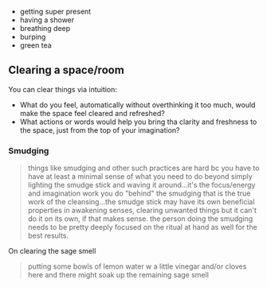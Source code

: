 <!-- TITLE: Clearing -->
<!-- SUBTITLE: How to clear out negative energies -->

* getting super present
* having a shower
* breathing deep
* burping
* green tea

## Clearing a space/room

You can clear things via intuition:

- What do you feel, automatically without overthinking it too much, would make the space feel cleared and refreshed?
- What actions or words would help you bring tha clarity and freshness to the space, just from the top of your imagination?

### Smudging



> things like smudging and other such practices are hard bc you have to have at least a minimal sense of what you need to do beyond simply lighting the smudge stick and waving it around...it's the focus/energy and imagination work you do "behind" the smudging that is the true work of the cleansing...the smudge stick may have its own beneficial properties in awakening senses, clearing unwanted things but it can't do it on its own, if that makes sense. the person doing the smudging needs to be pretty deeply focused on the ritual at hand as well for the best results.

On clearing the sage smell

> putting some bowls of lemon water w a little vinegar and/or cloves here and there might soak up the remaining sage smell

